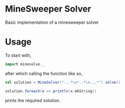 MineSweeper Solver
=====================================
Basic implementation of a minesweeper solver

Usage
=====================================
To start with,
```scala
import minesolve._
```

after which calling the function like so,

```scala
val solution = MineSolver("...*\n*..*\n...*").solve()

solution.foreach(x => println(x.mkString))
```

prints the required solution.
